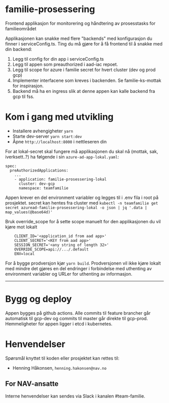 # familie-prosessering

Frontend applikasjon for monitorering og håndtering av prosesstasks for familieområdet

Applikasjonen kan snakke med flere "backends" med konfigurasjon du finner i serviceConfig.ts.
Ting du må gjøre for å få frontend til å snakke med din backend:
1. Legg til config for din app i serviceConfig.ts
2. Legg til appen som preauthorized i aad-iac repoet.
3. Legg til scope for azure i familie secret for hvert cluster (dev og prod gcp)
4. Implementer interfacene som kreves i backenden. Se familie-ks-mottak for inspirasjon.
5. Backend må ha en ingress slik at denne appen kan kalle backend fra gcp til fss.

# Kom i gang med utvikling

* Installere avhengigheter `yarn`
* Starte dev-server `yarn start:dev`
* Åpne `http://localhost:8000` i nettleseren din

For at lokal-secret skal fungere må applikasjonen du skal nå (mottak, sak, iverksett..?) ha følgende i sin `azure-ad-app-lokal.yaml`:
```
spec:
  preAuthorizedApplications:
    ...
    - application: familie-prosessering-lokal
      cluster: dev-gcp
      namespace: teamfamilie
```

Appen krever en del environment variabler og legges til i .env fila i root på prosjektet.
secret kan hentes fra cluster med `kubectl -n teamfamilie get secret azuread-familie-prosessering-lokal -o json | jq '.data | map_values(@base64d)'`

Bruk override_scope for å sette scope manuelt for den applikasjonen du vil kjøre mot lokalt
```
    CLIENT_ID='<application_id from aad app>'
    CLIENT_SECRET='<KEY from aad app>'
    SESSION_SECRET='<any string of length 32>'
    OVERRIDE_SCOPE=api://.../.default
    ENV=local
```

For å bygge prodversjon kjør `yarn build`. Prodversjonen vil ikke kjøre lokalt med mindre det gjøres en del endringer i forbindelse med uthenting av environment variabler og URLer for uthenting av informasjon.

---

# Bygg og deploy
Appen bygges på github actions. Alle commits til feature brancher går automatisk til gcp-dev og commits til master går direkte til gcp-prod.
Hemmeligheter for appen ligger i etcd i kubernetes.

# Henvendelser

Spørsmål knyttet til koden eller prosjektet kan rettes til:

* Henning Håkonsen, `henning.hakonsen@nav.no`

## For NAV-ansatte

Interne henvendelser kan sendes via Slack i kanalen #team-familie.